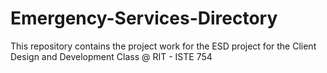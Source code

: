 # Emergency-Services-Directory
This repository contains the project work for the ESD project for the Client Design and Development Class @ RIT - ISTE 754

